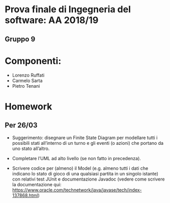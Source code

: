 # Prova finale di Ingegneria del software: AA 2018/19
## Gruppo 9

# Componenti:
+ Lorenzo Ruffati
+ Carmelo Sarta
+ Pietro Tenani

# Homework

## Per 26/03
+ Suggerimento: disegnare un Finite State Diagram per modellare tutti i possibili stati all’interno di un turno e gli eventi (o azioni) che portano da uno stato all’altro.

+ Completare l’UML ad alto livello (se non fatto in precedenza).

+ Scrivere codice per (almeno) il Model (e.g. almeno tutti i dati che indicano lo stato di gioco di una qualsiasi partita in un singolo istante) con relativi test JUnit e documentazione Javadoc (vedere come scrivere la documentazione qui: https://www.oracle.com/technetwork/java/javase/tech/index-137868.html)
